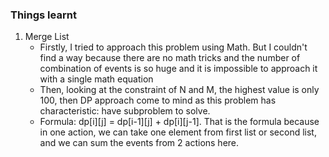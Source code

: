 ### Things learnt
1. Merge List
	- Firstly, I tried to approach this problem using Math. But I couldn't find a way because there are no math tricks and the number of combination of events is so huge and it is impossible to approach it with a single math equation
	- Then, looking at the constraint of N and M, the highest value is only 100, then DP approach come to mind as this problem has characteristic: have subproblem to solve.
	- Formula: dp[i][j] = dp[i-1][j] + dp[i][j-1]. That is the formula because in one action, we can take one element from first list or second list, and we can sum the events from 2 actions here.